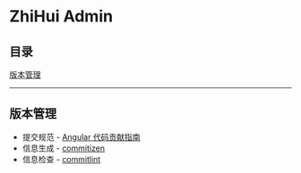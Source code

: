 # ZhiHui Admin 

## 目录
[版本管理](#版本管理)
* * *

## 版本管理
* 提交规范 - [Angular 代码贡献指南](https://github.com/angular/angular.js/blob/master/DEVELOPERS.md#-git-commit-guidelines)
* 信息生成 - [commitizen](https://github.com/commitizen/cz-cli)
* 信息检查 - [commitlint](https://github.com/conventional-changelog/commitlint)

